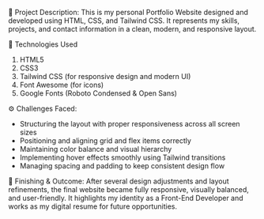 🧠 Project Description: 
This is my personal Portfolio Website designed and developed using HTML, CSS, and Tailwind CSS.
It represents my skills, projects, and contact information in a clean, modern, and responsive layout.

🧩 Technologies Used

  1. HTML5
  2. CSS3
  3. Tailwind CSS (for responsive design and modern UI)
  4. Font Awesome (for icons)
  5. Google Fonts (Roboto Condensed & Open Sans)

⚙️ Challenges Faced: 

  - Structuring the layout with proper responsiveness across all screen sizes
  - Positioning and aligning grid and flex items correctly
  - Maintaining color balance and visual hierarchy
  - Implementing hover effects smoothly using Tailwind transitions
  - Managing spacing and padding to keep consistent design flow

🎯 Finishing & Outcome: 
After several design adjustments and layout refinements, the final website became fully responsive, visually balanced, and user-friendly.
It highlights my identity as a Front-End Developer and works as my digital resume for future opportunities.
